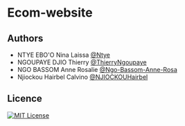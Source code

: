 # Ecom-website

## Authors

- NTYE EBO'O Nina Laissa [@Ntye](https://www.github.com/Ntye)
- NGOUPAYE DJIO Thierry [@ThierryNgoupaye](https://www.github.com/ThierryNgoupaye)
- NGO BASSOM Anne Rosalie [@Ngo-Bassom-Anne-Rosa](https://www.github.com/ThierryNgoupaye)
- Njiockou Hairbel Calvino [@NJIOCKOUHairbel](https://www.github.com/NJIOCKOUHairbel)


## Licence

[![MIT License](https://img.shields.io/badge/License-MIT-green.svg)](https://choosealicense.com/licenses/mit/)
